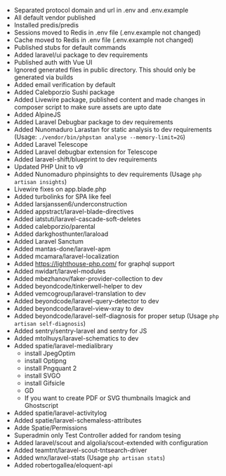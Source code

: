 - Separated protocol domain and url in .env and .env.example
- All default vendor published
- Installed predis/predis
- Sessions moved to Redis in .env file (.env.example not changed)
- Cache moved to Redis in .env file (.env.example not changed)
- Published stubs for default commands
- Added laravel/ui package to dev requirements
- Published auth with Vue UI
- Ignored generated files in public directory. This should only be generated via builds
- Added email verification by default
- Added Calebporzio Sushi package
- Added Livewire package, published content and made changes in composer script to make sure assets are upto date
- Added AlpineJS
- Added Laravel Debugbar package to dev requirements
- Added Nunomaduro Larastan for static analysis to dev requirements (Usage: ``` ./vendor/bin/phpstan analyse --memory-limit=2G ```)
- Added Laravel Telescope
- Added Laravel debugbar extension for Telescope
- Added laravel-shift/blueprint to dev requirements
- Updated PHP Unit to v9
- Added Nunomaduro phpinsights to dev requirements (Usage ``` php artisan insights ```)
- Livewire fixes on app.blade.php
- Added turbolinks for SPA like feel
- Added larsjanssen6/underconstruction
- Added appstract/laravel-blade-directives
- Added iatstuti/laravel-cascade-soft-deletes
- Added calebporzio/parental
- Added darkghosthunter/laraload
- Added Laravel Sanctum
- Added mantas-done/laravel-apm
- Added mcamara/laravel-localization
- Added https://lighthouse-php.com/ for graphql support
- Added nwidart/laravel-modules
- Added mbezhanov/faker-provider-collection to dev
- Added beyondcode/tinkerwell-helper to dev
- Added vemcogroup/laravel-translation to dev
- Added beyondcode/laravel-query-detector to dev
- Added beyondcode/laravel-view-xray to dev
- Added beyondcode/laravel-self-diagnosis for proper setup (Usage ``` php artisan self-diagnosis ```)
- Added sentry/sentry-laravel and sentry for JS
- Added mtolhuys/laravel-schematics to dev
- Added spatie/laravel-medialibrary
    - install JpegOptim
    - install Optipng
    - install Pngquant 2
    - install SVGO
    - install Gifsicle
    - GD
    - If you want to create PDF or SVG thumbnails Imagick and Ghostscript 
- Added spatie/laravel-activitylog 
- Added spatie/laravel-schemaless-attributes
- Adde Spatie/Permissions 
- Superadmin only Test Controller added for random tesing
- Added laravel/scout and algolia/scout-extended with configuration
- Added teamtnt/laravel-scout-tntsearch-driver
- Added wnx/laravel-stats (Usage ``` php artisan stats ```)
- Added robertogallea/eloquent-api
